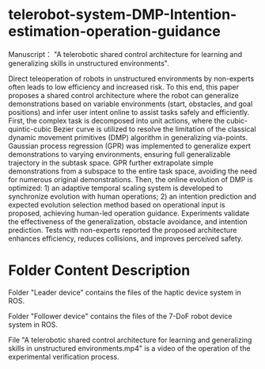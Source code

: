 # telerobot-system-DMP-Intention-estimation-operation-guidance
Manuscript： "A telerobotic shared control architecture for learning and generalizing skills in unstructured environments".

Direct teleoperation of robots in unstructured environments by non-experts often leads to low efficiency and increased risk. To this end, this paper proposes a shared control architecture where the robot can generalize demonstrations based on variable environments (start, obstacles, and goal positions) and infer user intent online to assist tasks safely and efficiently. First, the complex task is decomposed into unit actions, where the cubic-quintic-cubic Bezier curve is utilized to resolve the limitation of the classical dynamic movement primitives (DMP) algorithm in generalizing via-points. Gaussian process regression (GPR) was implemented to generalize expert demonstrations to varying environments, ensuring full generalizable trajectory in the subtask space. GPR further extrapolate simple demonstrations from a subspace to the entire task space, avoiding the need for numerous original demonstrations. Then, the online evolution of DMP is optimized: 1) an adaptive temporal scaling system is developed to synchronize evolution with human operations; 2) an intention prediction and expected evolution selection method based on operational input is proposed, achieving human-led operation guidance. Experiments validate the effectiveness of the generalization, obstacle avoidance, and intention prediction. Tests with non-experts reported the proposed architecture enhances efficiency, reduces collisions, and improves perceived safety.

# Folder Content Description
Folder "Leader device" contains the files of the haptic device system in ROS.

Folder "Follower device" contains the files of the 7-DoF robot device system in ROS.

File "A telerobotic shared control architecture for learning and generalizing skills in unstructured environments.mp4" is a video of the operation of the experimental verification process.
